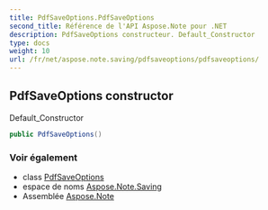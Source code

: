 ```yaml
---
title: PdfSaveOptions.PdfSaveOptions
second_title: Référence de l'API Aspose.Note pour .NET
description: PdfSaveOptions constructeur. Default_Constructor
type: docs
weight: 10
url: /fr/net/aspose.note.saving/pdfsaveoptions/pdfsaveoptions/
---
```

## PdfSaveOptions constructor

Default_Constructor

```csharp
public PdfSaveOptions()
```

### Voir également

* class [PdfSaveOptions](../)
* espace de noms [Aspose.Note.Saving](../../pdfsaveoptions/)
* Assemblée [Aspose.Note](../../../)


